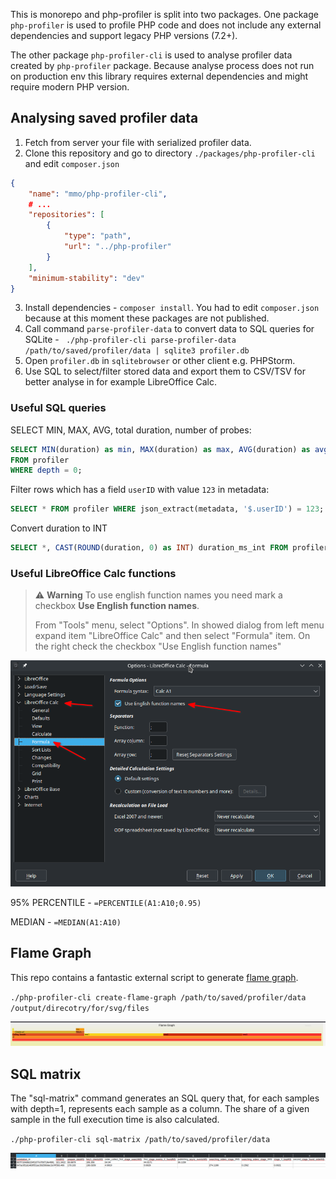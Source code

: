 This is monorepo and php-profiler is split into two packages.
One package `php-profiler` is used to profile PHP code and does not include any external dependencies and support legacy PHP versions (7.2+).

The other package `php-profiler-cli` is used to analyse profiler data created by `php-profiler` package.
Because analyse process does not run on production env this library requires external dependencies and might require modern PHP version.

## Analysing saved profiler data

1. Fetch from server your file with serialized profiler data.
2. Clone this repository and go to directory `./packages/php-profiler-cli` and edit `composer.json` 
```json
{
    "name": "mmo/php-profiler-cli",
    # ...
    "repositories": [
        {
            "type": "path",
            "url": "../php-profiler"
        }
    ],
    "minimum-stability": "dev"
}
```
3. Install dependencies - `composer install`. You had to edit `composer.json` because at this moment these packages are not published.
4. Call command `parse-profiler-data` to convert data to SQL queries for SQLite - ` ./php-profiler-cli parse-profiler-data /path/to/saved/profiler/data | sqlite3 profiler.db`
5. Open `profiler.db` in `sqlitebrowser` or other client e.g. PHPStorm.
6. Use SQL to select/filter stored data and export them to CSV/TSV for better analyse in for example LibreOffice Calc.  

### Useful SQL queries

SELECT MIN, MAX, AVG, total duration, number of probes:

```sql
SELECT MIN(duration) as min, MAX(duration) as max, AVG(duration) as avg, SUM(duration) as total_duration, count(1) as number_of_probes
FROM profiler 
WHERE depth = 0;
```

Filter rows which has a field `userID` with value `123` in metadata:
```sql
SELECT * FROM profiler WHERE json_extract(metadata, '$.userID') = 123;
```

Convert duration to INT

```sql
SELECT *, CAST(ROUND(duration, 0) as INT) duration_ms_int FROM profiler;
```

### Useful LibreOffice Calc functions

> ⚠️ **Warning**
> To use english function names you need mark a checkbox **Use English function names**.
>
> From "Tools" menu, select "Options".
> In showed dialog from left menu expand item "LibreOffice Calc" and then select "Formula" item.
> On the right check the checkbox "Use English function names"

![Use English function names in LibreOffice Calc](docs/libreoffice-calc.png)

95% PERCENTILE - `=PERCENTILE(A1:A10;0.95)`

MEDIAN - `=MEDIAN(A1:A10)`

## Flame Graph

This repo contains a fantastic external script to generate [flame graph](https://www.brendangregg.com/flamegraphs.html).

`./php-profiler-cli create-flame-graph /path/to/saved/profiler/data /output/direcotry/for/svg/files`

![flame graph](docs/flame-graph.png)

## SQL matrix

The "sql-matrix" command generates an SQL query that, for each samples with depth=1, represents each sample as a column.
The share of a given sample in the full execution time is also calculated. 

`./php-profiler-cli sql-matrix /path/to/saved/profiler/data`

![matrix](docs/matrix.png)
